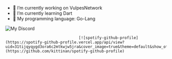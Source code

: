 - 🔭 I’m currently working on VulpesNetwork
- 🌱 I’m currently learning Dart
- 💬 My programming language: Go-Lang


![My Discord](https://discord-readme-badge.vercel.app/api?id=795996972758204426)

                                    [![spotify-github-profile](https://spotify-github-profile.vercel.app/api/view?uid=31tijqyqygd3ora6c2mtkwjw5jra&cover_image=true&theme=default&show_offline=false&background_color=360e5d&bar_color=260b38&bar_color_cover=false)](https://github.com/kittinan/spotify-github-profile)
